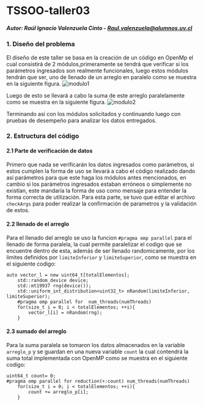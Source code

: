 # TSSOO-taller03
##### Autor: Raúl  Ignacio Valenzuela Cinto - Raul.valenzuela@alumnos.uv.cl
### 1. Diseño del problema
El diseño de este taller se basa en la creación de un código en OpenMp el cual consistirá de 2 módulos,primeramente se tendrá que verificar si los parámetros ingresados son realmente funcionales, luego estos módulos tendrán que ser, uno de llenado de un arreglo en paralelo como se muestra en la siguiente figura.
 ![modulo1](http://imgfz.com/i/0L8PgWO.png)
 
 Luego de esto se llevará a cabo la suma de este arreglo paralelamente como se muestra en la siguiente figura.
![modulo2](http://imgfz.com/i/PdfDlY7.png)

Terminando así con los módulos solicitados y continuando luego con pruebas de desempeño para analizar los datos entregados.

###   2. Estructura del código 
#### 2.1 Parte de verificación de datos  
Primero que nada se verificarán los datos ingresados como parámetros, si estos cumplen la forma de uso se llevará a cabo el código realizado dando así parámetros para que este haga los módulos antes mencionados, en cambio si los parámetros ingresados estaban erróneos o simplemente no existían, este mandaría la forma de uso como mensaje para entender la forma correcta de utilización. 
Para esta parte, se tuvo que editar el archivo `checkArgs` para poder realizar la confirmación de parametros y la validación de estos. 
#### 2.2 llenado de el arreglo
Para el llenado del arreglo se uso la funcion `#pragma omp parallel` para el llenado de forma paralela, la cual permite paralelizar el codigo que se encuentre dentro de esta, además de ser llenado randomicamente, por los limites definidos por `limiteInferior` y `limiteSuperior`, como se muestra en el siguiente codigo:
```
auto vector_l = new uint64_t[totalElementos];
	std::random_device device;
	std::mt19937 rng(device());
	std::uniform_int_distribution<uint32_t> nRandom(limiteInferior, limiteSuperior);
	#pragma omp parallel for  num_threads(numThreads)
	for(size_t i = 0; i < totalElementos; ++i){	
		vector_l[i] = nRandom(rng);
	}
```
#### 2.3 sumado del arreglo 
Para la suma paralela se tomaron los datos almacenados en la variable `arreglo_p` y se guardan en una nueva variable `count` la cual contendrá la suma total implementada con OpenMP como se muestra en el siguiente codigo:
```
uint64_t count= 0;
#pragma omp parallel for reduction(+:count) num_threads(numThreads)
	for(size_t i = 0; i < totalElementos; ++i){
		count += arreglo_p[i];
	}
```
